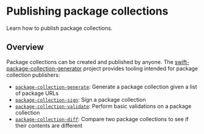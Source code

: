 # Publishing package collections

Learn how to publish package collections.

## Overview

Package collections can be created and published by anyone. The [swift-package-collection-generator](https://github.com/apple/swift-package-collection-generator) project provides tooling 
intended for package collection publishers:
- [`package-collection-generate`](https://github.com/apple/swift-package-collection-generator/tree/main/Sources/PackageCollectionGenerator): Generate a package collection given a list of package URLs
- [`package-collection-sign`](https://github.com/apple/swift-package-collection-generator/tree/main/Sources/PackageCollectionSigner): Sign a package collection
- [`package-collection-validate`](https://github.com/apple/swift-package-collection-generator/tree/main/Sources/PackageCollectionValidator): Perform basic validations on a package collection
- [`package-collection-diff`](https://github.com/apple/swift-package-collection-generator/tree/main/Sources/PackageCollectionDiff): Compare two package collections to see if their contents are different 

<!-- 
### Creating package collections

All package collections must adhere to the [collection data format](<doc:PackageCollectionCreationGuide>) for SwiftPM to be able to consume them. The recommended way
to create package collections is to use [`package-collection-generate`](https://github.com/apple/swift-package-collection-generator/tree/main/Sources/PackageCollectionGenerator). For custom implementations, the data models are available through the [`PackageCollectionsModel` module](https://github.com/swiftlang/swift-package-manager/tree/main/Sources/PackageCollectionsModel).

### Package collection signing (optional)

Package collections can be signed to establish authenticity and protect their integrity. Doing this is optional. Users will be prompted for confirmation before they can add an [unsigned collection](<doc:PackageCollectionSigning#Unsigned-package-collections>).

[`package-collection-sign`](https://github.com/apple/swift-package-collection-generator/tree/main/Sources/PackageCollectionSigner) helps publishers sign their package 
collections. To generate a signature one must provide:
- The package collection file to be signed
- A code signing certificate (DER-encoded)
- The certificate's private key (PEM-encoded)
- The certificate's chain in its entirety

A signed package collection has an extra `signature` object:

```json
{
  ...,
  "signature": {
    "signature": "<SIGNATURE>",
    "certificate": {
      "subject": {
        "commonName": "Jane Doe",
        ...
      },
      "issuer": {
        "commonName": "Sample CA",
        ...
      }
    }
  }
}
```

- The signature string (represented by `"<SIGNATURE>"`) is used to verify the contents of the collection file haven't been tampered with since it was signed when SwiftPM user [adds the collection](#signed-package-collections) to their configured list of collections. It includes the certificate's public key and chain.
- `certificate` contains details extracted from the signing certificate. `subject.commonName` should be consistent with the name of the publisher so that it's recognizable by users. The root of the certificate must be [installed and trusted on users' machines](#trusted-root-certificates). 

#### Requirements on signing certificate

Certificates used for signing package collections must meet the following requirements, which are checked and enforced during signature generation (publishers) and verification (SwiftPM users):
- The timestamp at which signing/verification is done must fall within the signing certificate's validity period.
- The certificate's "Extended Key Usage" extension must include "Code Signing".
- The certificate must use either 256-bit EC (recommended for enhanced security) or 2048-bit RSA key.
- The certificate must not be revoked. The certificate authority must support OCSP, which means the certificate must have the "Certificate Authority Information Access" extension that includes OCSP as a method, specifying the responder's URL.
- The certificate chain is valid and root certificate must be trusted.

Non-expired, non-revoked Swift Package Collection certificates from [developer.apple.com](https://developer.apple.com) satisfy all of the criteria above.

##### Trusted root certificates

With the `package-collection-sign` tool, the root certificate provided as input for signing a collection is automatically trusted. When SwiftPM user tries to add the collection, however,
the root certificate must either be preinstalled with the OS (Apple platforms only) or found in the `~/.swiftpm/config/trust-root-certs` directory (all platforms) or shipped with 
the [certificate-pinning configuration](<doc:PackageCollectionSigning#Protecting-package-collections>), otherwise the [signature check](<doc:PackageCollectionAddGuide#Signed-package-collections>) will fail. Collection publishers should make the DER-encoded 
root certificate(s) that they use downloadable so that users can adjust their setup if needed.

### Protecting package collections

[Signing](#package-collection-signing-optional) can provide some degree of protection on package collections and reduce the risks of their contents being modified by malicious actors, but it doesn't
prevent the following attack vectors:
- **Signature stripping**: This involves attackers removing signature from a signed collection, causing it to be downloaded as an [unsigned collection](#unsigned-package-collections) and bypassing signature check. In this case, publishers should make it known that the collection is signed, and SwiftPM users should abort the `add` operation when the "unsigned" warning appears on a supposedly signed collection.
- **Signature replacement**: Attackers may modify a collection then re-sign it using a different certificate, either pretend to be the same entity or as some other entity, and SwiftPM will accept it as long as the [signature is valid](#signed-package-collections).

To defend against these attacks, SwiftPM has certificate-pinning configuration that allows collection publishers to:
- Require signature check on their collections — this defends against "signature stripping".
- Restrict what certificate can be used for signing — this defends against "signature replacement".

The process for collection publishers to define their certificate-pinning configuration is as follows:
1. Edit [`PackageCollectionSourceCertificatePolicy`](../Sources/PackageCollections/PackageCollections+CertificatePolicy.swift) and add an entry to the `defaultSourceCertPolicies` dictionary:

```swift
private static let defaultSourceCertPolicies: [String: CertificatePolicyConfig] = [
    // The key should be the "host" component of the package collection URL.
    // This would require all package collections hosted on this domain to be signed.
    "www.example.com": CertificatePolicyConfig(
        // The signing certificate must have this subject user ID
        certPolicyKey: CertificatePolicyKey.default(subjectUserID: "exampleUserID"),
        /*
         To compute base64-encoded string of a certificate:
         let certificateURL = URL(fileURLWithPath: <path to DER-encoded root certificate file>)
         let certificateData = try Data(contentsOf: certificateURL)
         let base64EncoodedCertificate = certificateData.base64EncodedString()
         */
        base64EncodedRootCerts: ["<base64-encoded root certificate>"]
    )
]
```

2. Open a pull request for review. The requestor must be able to provide proof of their identity and ownership on the domain:
    - The requestor must provide the actual certificate files (DER-encoded). The SwiftPM team will verify that the certificate chain is valid and the values provided in the PR are correct.
    - The requestor must add a TXT record referencing the pull request. The SwiftPM team will run `dig -t txt <DOMAIN>` to verify. This would act as proof of domain ownership.
3. After the changes are accepted, they will take effect in the next SwiftPM release.

Since certificate-pinning configuration is associated with web domains, it can only be applied to signed collections hosted on the web (i.e., URL begins with  `https://`) and does 
not cover those found on local file system (i.e., URL begins with `file://`). 
-->
